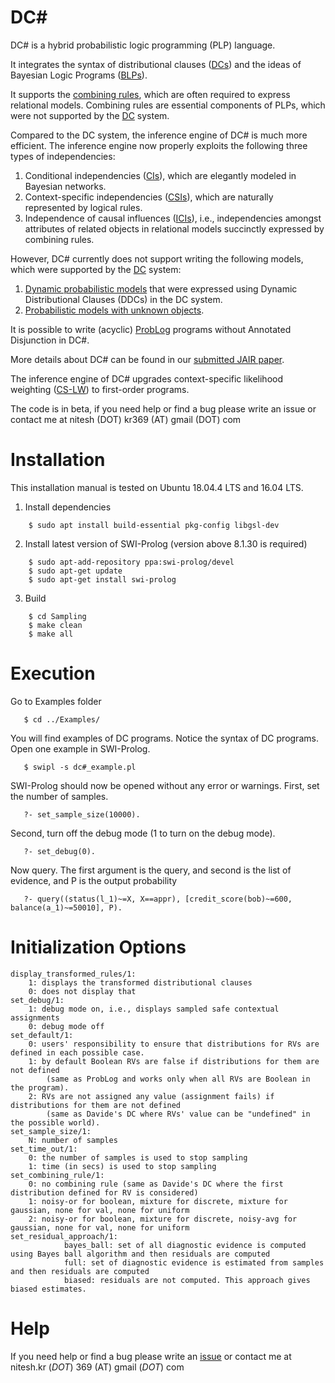 # DC#
DC# is a hybrid probabilistic logic programming (PLP) language.

It integrates the syntax of distributional clauses ([DCs](https://github.com/davidenitti/DC)) and the ideas of Bayesian Logic Programs ([BLPs](http://people.csail.mit.edu/kersting/papers/srl05chapter.pdf)).

It supports the [combining rules](https://link.springer.com/article/10.1007/s10472-009-9138-5), which are often required to express relational models. Combining rules are essential components of PLPs, which were not supported by the [DC](https://github.com/davidenitti/DC) system.

Compared to the DC system, the inference engine of DC# is much more efficient. The inference engine now properly exploits the following three types of independencies:
1) Conditional independencies ([CIs](https://www.sciencedirect.com/science/article/pii/B978044488738250018X)), which are elegantly modeled in Bayesian networks.
2) Context-specific independencies ([CSIs](https://arxiv.org/pdf/1302.3562.pdf)), which are naturally represented by logical rules.
3) Independence of causal influences ([ICIs](https://www.jair.org/index.php/jair/article/view/10178)), i.e.,  independencies amongst attributes of related objects in relational models succinctly expressed by combining rules.

However, DC# currently does not support writing the following models, which were supported by the [DC](https://github.com/davidenitti/DC) system:
1) [Dynamic probabilistic models](https://en.wikipedia.org/wiki/Dynamic_Bayesian_network) that were expressed using Dynamic Distributional Clauses (DDCs) in the DC system.
2) [Probabilistic models with unknown objects](https://people.eecs.berkeley.edu/~russell/papers/pearlbook10-blog.pdf).

It is possible to write (acyclic) [ProbLog](https://dtai.cs.kuleuven.be/problog/) programs without Annotated Disjunction in DC#. 

More details about DC# can be found in our [submitted JAIR paper](https://arxiv.org/pdf/2201.11165.pdf). 

The inference engine of DC# upgrades context-specific likelihood weighting ([CS-LW](http://proceedings.mlr.press/v130/kumar21b/kumar21b.pdf)) to first-order programs.

The code is in beta, if you need help or find a bug please write an issue or contact me at nitesh (DOT) kr369 (AT) gmail (DOT) com


Installation
============

This installation manual is tested on Ubuntu 18.04.4 LTS and 16.04 LTS.


1. Install dependencies
```
    $ sudo apt install build-essential pkg-config libgsl-dev
```

2. Install latest version of SWI-Prolog (version above 8.1.30 is required)
```
    $ sudo apt-add-repository ppa:swi-prolog/devel
    $ sudo apt-get update
    $ sudo apt-get install swi-prolog
```

3. Build 
```
    $ cd Sampling
    $ make clean
    $ make all
```

Execution 
=========

Go to Examples folder
```
   $ cd ../Examples/
```

You will find examples of DC programs. Notice the syntax of DC programs. Open one example in SWI-Prolog.
```
   $ swipl -s dc#_example.pl
```

SWI-Prolog should now be opened without any error or warnings.
First, set the number of samples.
```
   ?- set_sample_size(10000).
```

Second, turn off the debug mode (1 to turn on the debug mode).
```
   ?- set_debug(0).
```

Now query. The first argument is the query, and second is the list of evidence, and P is the output probability
```
   ?- query((status(l_1)~=X, X==appr), [credit_score(bob)~=600, balance(a_1)~=50010], P).
```

Initialization Options 
======================

	display_transformed_rules/1:
		1: displays the transformed distributional clauses
		0: does not display that
	set_debug/1:
		1: debug mode on, i.e., displays sampled safe contextual assignments
		0: debug mode off
	set_default/1:
		0: users' responsibility to ensure that distributions for RVs are defined in each possible case.
		1: by default Boolean RVs are false if distributions for them are not defined
			(same as ProbLog and works only when all RVs are Boolean in the program).
		2: RVs are not assigned any value (assignment fails) if distributions for them are not defined
			(same as Davide's DC where RVs' value can be "undefined" in the possible world).
	set_sample_size/1:
		N: number of samples	
	set_time_out/1:
		0: the number of samples is used to stop sampling
		1: time (in secs) is used to stop sampling
	set_combining_rule/1:
		0: no combining rule (same as Davide's DC where the first distribution defined for RV is considered)
		1: noisy-or for boolean, mixture for discrete, mixture for gaussian, none for val, none for uniform
		2: noisy-or for boolean, mixture for discrete, noisy-avg for gaussian, none for val, none for uniform
	set_residual_approach/1:
                bayes_ball: set of all diagnostic evidence is computed using Bayes ball algorithm and then residuals are computed
                full: set of diagnostic evidence is estimated from samples and then residuals are computed
                biased: residuals are not computed. This approach gives biased estimates.


Help 
====

If you need help or find a bug please write an [issue](https://github.com/niteshroyal/DC-Plus/issues) or contact me at nitesh.kr (_DOT_) 369 (AT) gmail (_DOT_) com

